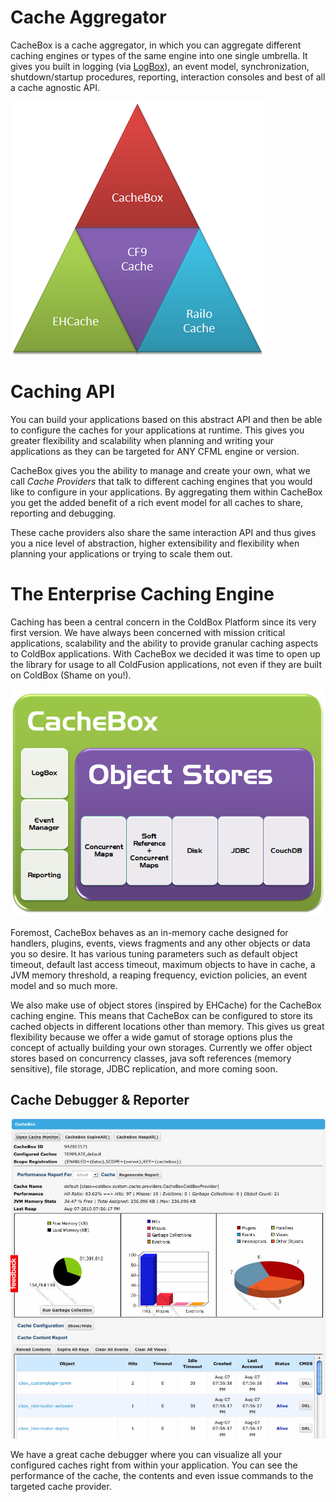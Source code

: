 # Cache Aggregator

CacheBox is a cache aggregator, in which you can aggregate different caching engines or types of the same engine into one single umbrella. It gives you built in logging (via [LogBox](http://logbox.ortusbooks.com)), an event model, synchronization, shutdown/startup procedures, reporting, interaction consoles and best of all a cache agnostic API. 

<img src="../images/intro_cacheboxTriangle.png">

# Caching API 

You can build your applications based on this abstract API and then be able to configure the caches for your applications at runtime. This gives you greater flexibility and scalability when planning and writing your applications as they can be targeted for ANY CFML engine or version.

CacheBox gives you the ability to manage and create your own, what we call <i>Cache Providers</i> that talk to different caching engines that you would like to configure in your applications. By aggregating them within CacheBox you get the added benefit of a rich event model for all caches to share, reporting and debugging. 



These cache providers also share the same interaction API and thus gives you a nice level of abstraction, higher extensibility and flexibility when planning your applications or trying to scale them out.

# The Enterprise Caching Engine

Caching has been a central concern in the ColdBox Platform since its very first version. We have always been concerned with mission critical applications, scalability and the ability to provide granular caching aspects to ColdBox applications. With CacheBox we decided it was time to open up the library for usage to all ColdFusion applications, not even if they are built on ColdBox (Shame on you!).

<img src="./images/intro_OBjectStores.png">

Foremost, CacheBox behaves as an in-memory cache designed for handlers, plugins, events, views fragments and any other objects or data you so desire. It has various tuning parameters such as default object timeout, default last access timeout, maximum objects to have in cache, a JVM memory threshold, a reaping frequency, eviction policies, an event model and so much more.

We also make use of object stores (inspired by EHCache) for the CacheBox caching engine. This means that CacheBox can be configured to store its cached objects in different locations other than memory. This gives us great flexibility because we offer a wide gamut of storage options plus the concept of actually building your own storages. Currently we offer object stores based on concurrency classes, java soft references (memory sensitive), file storage, JDBC replication, and more coming soon.

## Cache Debugger & Reporter

<img src="./images/intro_cachemonitor.jpg">

We have a great cache debugger where you can visualize all your configured caches right from within your application. You can see the performance of the cache, the contents and even issue commands to the targeted cache provider.
